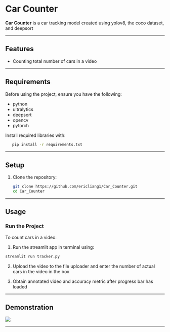   # Car Counter

**Car Counter** is a car tracking model created using yolov8, the coco dataset, and deepsort

---

## Features

- Counting total number of cars in a video

---

## Requirements

Before using the project, ensure you have the following:

- python
- ultralytics
- deepsort
- opencv
- pytorch

Install required libraries with:

```bash
   pip install -r requirements.txt
   ```

---

## Setup

1. Clone the repository:

   ```bash
   git clone https://github.com/ericliang1/Car_Counter.git
   cd Car_Counter
   ```
---

## Usage

### Run the Project

To count cars in a video:

1. Run the streamlit app in terminal using:

```bash
streamlit run tracker.py
```

2. Upload the video to the file uploader and enter the number of actual cars in the video in the box

3. Obtain annotated video and accuracy metric after progress bar has loaded
   
---

## Demonstration

![](https://github.com/ericliang1/Car_Counter/blob/main/output_cars.gif)

---


